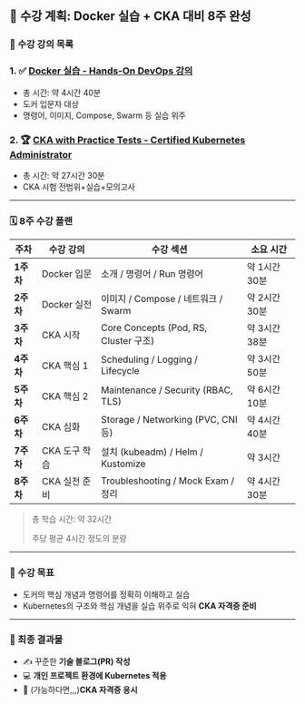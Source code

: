 ## 🚀 수강 계획: Docker 실습 + CKA 대비 8주 완성

### 🎯 수강 강의 목록

### 1. ✅ [**Docker 실습 - Hands-On DevOps 강의**](https://www.udemy.com/course/docker-hands-on-devops/?couponCode=KEEPLEARNING)

- 총 시간: 약 4시간 40분
- 도커 입문자 대상
- 명령어, 이미지, Compose, Swarm 등 실습 위주

### 2. 🏆 [**CKA with Practice Tests - Certified Kubernetes Administrator**](https://www.udemy.com/course/certified-kubernetes-administrator-with-practice-tests/)

- 총 시간: 약 27시간 30분
- CKA 시험 전범위+실습+모의고사

---

### 🗓️ 8주 수강 플랜

| 주차 | 수강 강의 | 수강 섹션 | 소요 시간 |
| --- | --- | --- | --- |
| **1주차** | Docker 입문 | 소개 / 명령어 / Run 명령어 | 약 1시간 30분 |
| **2주차** | Docker 실전 | 이미지 / Compose / 네트워크 / Swarm | 약 2시간 30분 |
| **3주차** | CKA 시작 | Core Concepts (Pod, RS, Cluster 구조) | 약 3시간 38분 |
| **4주차** | CKA 핵심 1 | Scheduling / Logging / Lifecycle | 약 3시간 50분 |
| **5주차** | CKA 핵심 2 | Maintenance / Security (RBAC, TLS) | 약 6시간 10분 |
| **6주차** | CKA 심화 | Storage / Networking (PVC, CNI 등) | 약 4시간 40분 |
| **7주차** | CKA 도구 학습 | 설치 (kubeadm) / Helm / Kustomize | 약 3시간 |
| **8주차** | CKA 실전 준비 | Troubleshooting / Mock Exam / 정리 | 약 4시간 30분 |

> 총 학습 시간: 약 32시간
>
>
> 주당 평균 4시간 정도의 분량
>

---

### 🎯 수강 목표

- 도커의 핵심 개념과 명령어를 정확히 이해하고 실습
- Kubernetes의 구조와 핵심 개념을 실습 위주로 익혀 **CKA 자격증 준비**

---

### 🏁 최종 결과물

- ✍️ 꾸준한 **기술 블로그(PR) 작성**
- 💻 **개인 프로젝트 환경에 Kubernetes 적용**
- 📜 (가능하다면,,,)**CKA 자격증 응시**